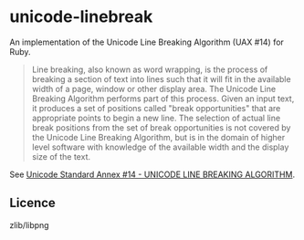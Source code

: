 # unicode-linebreak

An implementation of the Unicode Line Breaking Algorithm (UAX #14) for Ruby.

> Line breaking, also known as word wrapping, is the process of breaking a section of text into lines such that it will fit in the available width of a page, window or other display area. The Unicode Line Breaking Algorithm performs part of this process. Given an input text, it produces a set of positions called "break opportunities" that are appropriate points to begin a new line. The selection of actual line break positions from the set of break opportunities is not covered by the Unicode Line Breaking Algorithm, but is in the domain of higher level software with knowledge of the available width and the display size of the text.

See [Unicode Standard Annex #14 - UNICODE LINE BREAKING ALGORITHM](http://unicode.org/reports/tr14/).

## Licence

zlib/libpng
